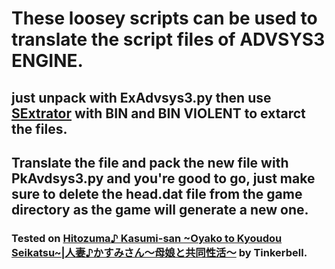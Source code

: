 # These loosey scripts can be used to translate the script files of ADVSYS3 ENGINE.

## just unpack with ExAdvsys3.py then use [SExtrator](https://github.com/satan53x/SExtractor) with BIN and BIN VIOLENT to extarct the files.
## Translate the file and pack the new file with PkAvdsys3.py and you're good to go, just make sure to delete the head.dat file from the game directory as the game will generate a new one.

### Tested on [Hitozuma♪ Kasumi-san ~Oyako to Kyoudou Seikatsu~|人妻♪かすみさん～母娘と共同性活～](https://vndb.org/v2879) by Tinkerbell.
